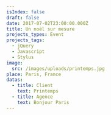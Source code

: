 ```yaml
---
isIndex: false
draft: false
date: 2017-07-02T23:00:00.000Z
title: Un noël sur mesure
projects_types: Event
projects_tags:
  - jQuery
  - Javascript
  - Stylus
image:
  src: /images/uploads/printemps.jpg
place: Paris, France
datas:
  - title: Client
    text: Printemps
  - title: Agence
    text: Bonjour Paris
---
```


